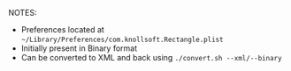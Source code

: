 NOTES:

* Preferences located at `~/Library/Preferences/com.knollsoft.Rectangle.plist`
* Initially present in Binary format
* Can be converted to XML and back using `./convert.sh --xml/--binary`
